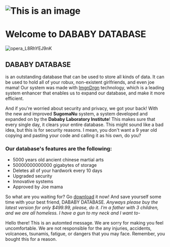 # ![This is an image](https://i.kym-cdn.com/photos/images/facebook/002/052/347/cd3.png)

# Welcome to DABABY DATABASE
![opera_L8RhYEJ9nK](https://user-images.githubusercontent.com/83262692/138995625-5bf77b23-181d-42c4-819f-6dc78e03a83a.png)

## DABABY DATABASE
is an outstanding database that can be used to store all kinds of data. It can be used to hold all of your robux, non-existent girlfriends, and even joe mama! Our system was made with [ImgnDrgn](https://c.tenor.com/ojfzCuUX34QAAAAC/deez-nuts-imagine-dragon.gif) technology, which is a leading system enhancer that enables us to expand our database, and make it more efficient. 

And if you're worried about security and privacy, we got your back! With the new and improved **SugomaNu** system, a system developed and expanded on by the **Dababy Laboratory Institute**! This makes sure that every single day, it clears your entire database. This might sound like a bad idea, but this is for security reasons. I mean, you don't want a 9 year old copying and pasting your code and calling it as his own, do you? 

### Our database's features are the following:
* 5000 years old ancient chinese martial arts
* 50000000000000 gigabytes of storage
* Deletes all of your hardwork every 10 days
* Upgraded security
* Innovative systems
* Approved by Joe mama

So what are you waiting for? Go [download](https://www.youtube.com/watch?v=UsK0YgSiLzY) it now! And save yourself some time with your best friend, DABABY DATABASE. *Anyways please buy the latest version for only $499.99, please, do it. I'm a father with 3 children, and we are all homeless. I have a gun to my neck and I want to-*

Hello there! This is an automted message. We are sorry for making you feel uncomfortable. We are not responsible for the any injuries, accidents, volcanoes, tsunamis, fatigue, or dangers that you may face. Remember, you bought this for a reason.

